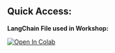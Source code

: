## Quick Access:
**LangChain File used in Workshop:**


<a target="_blank" href="https://colab.research.google.com/github/DangerousPotential/pyconsgedusummit2023/blob/main/Workshop/PyCon_SG_Education_Summit_2023_LangChain_with_PDF.ipynb">
  <img src="https://colab.research.google.com/assets/colab-badge.svg" alt="Open In Colab"/>
</a>
